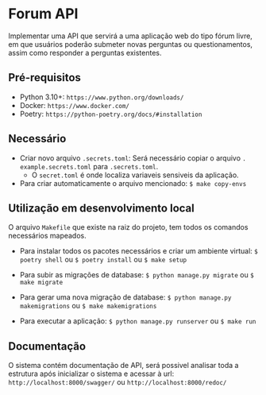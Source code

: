 # Forum API
Implementar uma API que servirá a uma aplicação web do tipo fórum livre, em que usuários poderão submeter novas perguntas ou questionamentos, assim como responder a perguntas existentes.

## Pré-requisitos

- Python 3.10+: `https://www.python.org/downloads/`
- Docker: `https://www.docker.com/`
- Poetry: `https://python-poetry.org/docs/#installation`

## Necessário

- Criar novo arquivo `.secrets.toml`: Será necessário copiar o arquivo `.
  example.secrets.toml` para `.secrets.toml`.
  - O `secret.toml` é onde localiza variaveis sensiveis da aplicação.
- Para criar automaticamente o arquivo mencionado:
`$ make copy-envs`

## Utilização em desenvolvimento local
O arquivo `Makefile` que existe na raiz do projeto, tem todos os comandos necessários mapeados.

- Para instalar todos os pacotes necessários e criar um ambiente virtual:
`$ poetry shell` ou `$ poetry install` ou `$ make setup`

- Para subir as migrações de database:
`$ python manage.py migrate` ou `$ make migrate`

- Para gerar uma nova migração de database:
`$ python manage.py makemigrations` ou `$ make makemigrations`

- Para executar a aplicação:
`$ python manage.py runserver` ou `$ make run`

## Documentação

O sistema contém documentação de API, será possivel analisar toda a
estrutura após inicializar o sistema e acessar à url:
`http://localhost:8000/swagger/` ou
`http://localhost:8000/redoc/`
